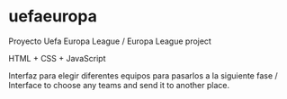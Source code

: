 # uefaeuropa

Proyecto Uefa Europa League / Europa League project

HTML + CSS + JavaScript

Interfaz para elegir diferentes equipos para pasarlos a la siguiente fase / Interface to choose any teams and send it to another place.
